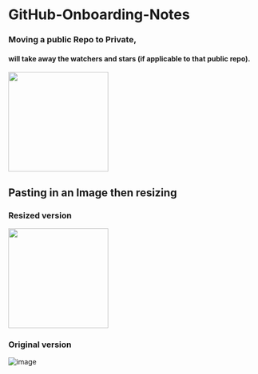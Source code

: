 # GitHub-Onboarding-Notes


### Moving a public Repo to Private, 
#### will take away the watchers and stars (if applicable to that public repo).

<img src="https://github.com/user-attachments/assets/cd1a05cc-21d1-40ba-aeec-443b27b870a2" width="200" style="height:auto;" />



## Pasting in an Image then resizing
### Resized version

<img src="https://github.com/user-attachments/assets/cd1a05cc-21d1-40ba-aeec-443b27b870a2" width="200" style="height:auto;" />

### Original version

![image](https://github.com/user-attachments/assets/cd1a05cc-21d1-40ba-aeec-443b27b870a2)
